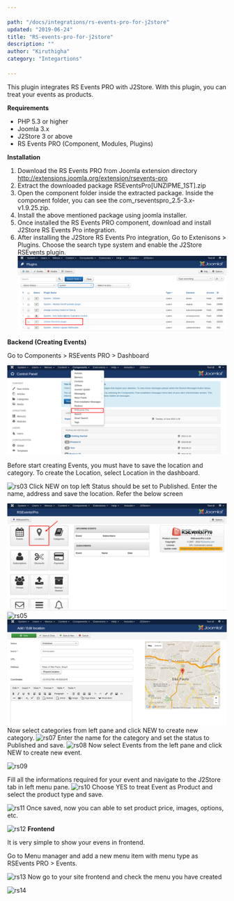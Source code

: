 ```yaml
---

path: "/docs/integrations/rs-events-pro-for-j2store"
updated: "2019-06-24"
title: "RS-events-pro-for-j2store"
description: ""
author: "Kiruthigha"
category: "Integartions"

---
```


This plugin integrates RS Events PRO with J2Store. With this plugin, you can treat your events as products.

**Requirements**

* PHP 5.3 or higher
* Joomla 3.x
* J2Store 3 or above
* RS Events PRO (Component, Modules, Plugins)

**Installation**

1. Download the RS Events PRO from Joomla extension directory http://extensions.joomla.org/extension/rsevents-pro
2. Extract the downloaded package RSEventsPro[UNZIPME_1ST].zip
3. Open the component folder inside the extracted package. Inside the component folder, you can see the com_rseventspro_2.5-3.x-v1.9.25.zip.
4. Install the above mentioned package using joomla installer.
5. Once installed the RS Events PRO component, download and install J2Store RS Events Pro integration.
6. After installing the J2Store RS Events Pro integration, Go to Extenisons > Plugins. Choose the search type system and enable the J2Store RSEvents plugin.
![rs1](../../images/integrations/RSevents/rs_01.png)

**Backend (Creating Events)**

Go to Components > RSEvents PRO > Dashboard

![RS02](../../images/integrations/RSevents/rs_02.png)

Before start creating Events, you must have to save the location and category.
To create the Location, select Location in the dashboard.


![rs03](/home/flycart/Desktop/j2dc/content/images/integrations/RSevents/rs_03.png)
Click NEW on top left
Status should be set to Published. Enter the name, address and save the location. Refer the below screen


![rs04](../../images/integrations/RSevents/rs_04.png)
![rs05](/home/flycart/Desktop/j2dc/content/images/integrations/RSevents/rs_05.png)
![rs06](../../images/integrations/RSevents/rs_06.png)
Now select categories from left pane and click NEW to create new category.
![rs07](/home/flycart/Desktop/j2dc/content/images/integrations/RSevents/rs_07.png)
Enter the name for the category and set the status to Published and save.
![rs08](/home/flycart/Desktop/j2dc/content/images/integrations/RSevents/rs_08.png)
Now select Events from the left pane and click NEW to create new event.

![rs09](/home/flycart/Desktop/j2dc/content/images/integrations/RSevents/rs_09.png)

Fill all the informations required for your event and navigate to the J2Store tab in left menu pane.
![rs10](/home/flycart/Desktop/j2dc/content/images/integrations/RSevents/rs_10.png)
Choose YES to treat Event as Product and select the product type and save.


![rs11](/home/flycart/Desktop/j2dc/content/images/integrations/RSevents/rs_11.png)
Once saved, now you can able to set product price, images, options, etc.

![rs12](/home/flycart/Desktop/j2dc/content/images/integrations/RSevents/rs_12.png)
**Frontend**

It is very simple to show your evens in frontend.

Go to Menu manager and add a new menu item with menu type as RSEvents PRO > Events.

![rs13](/home/flycart/Desktop/j2dc/content/images/integrations/RSevents/rs_13.png)
Now go to your site frontend and check the menu you have created

![rs14](/home/flycart/Desktop/j2dc/content/images/integrations/RSevents/rs_14.png)
